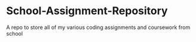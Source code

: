 # School-Assignment-Repository
A repo to store all of my various coding assignments and coursework from school
